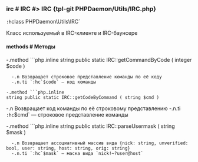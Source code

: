 ### irc # IRC #> IRC {tpl-git PHPDaemon/Utils/IRC.php}

`:h`class PHPDaemon\Utils\IRC`

Класс используемый в IRC-клиенте и IRC-баунсере

#### methods # Методы

 -.method ```php.inline
 string public static IRC::getCommandByCode ( integer $code )
 ```
   -.n Возвращает строковое представление команды по её коду
   -.n.ti `:hc`$code` — код команды

 -.method ```php.inline
 string public static IRC::getCodeByCommand ( string $cmd )
 ```
   -.n Возвращает код команды по её строковому представлению
   -.n.ti `:hc`$cmd` — строковое представление команды

 -.method ```php.inline
 string public static IRC::parseUsermask ( string $mask )
 ```
   -.n Возвращает ассоциативный массив вида {nick: string, unverified: bool, user: string, host: string, orig: string}
   -.n.ti `:hc`$mask` — маска вида `nick!~?user@host`
